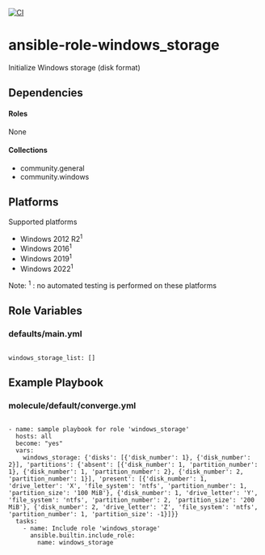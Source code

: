 [![CI](https://github.com/de-it-krachten/ansible-role-windows_storage/workflows/CI/badge.svg?event=push)](https://github.com/de-it-krachten/ansible-role-windows_storage/actions?query=workflow%3ACI)


# ansible-role-windows_storage

Initialize Windows storage (disk format)



## Dependencies

#### Roles
None

#### Collections
- community.general
- community.windows

## Platforms

Supported platforms

- Windows 2012 R2<sup>1</sup>
- Windows 2016<sup>1</sup>
- Windows 2019<sup>1</sup>
- Windows 2022<sup>1</sup>

Note:
<sup>1</sup> : no automated testing is performed on these platforms

## Role Variables
### defaults/main.yml
<pre><code>
windows_storage_list: []
</pre></code>




## Example Playbook
### molecule/default/converge.yml
<pre><code>
- name: sample playbook for role 'windows_storage'
  hosts: all
  become: "yes"
  vars:
    windows_storage: {'disks': [{'disk_number': 1}, {'disk_number': 2}], 'partitions': {'absent': [{'disk_number': 1, 'partition_number': 1}, {'disk_number': 1, 'partition_number': 2}, {'disk_number': 2, 'partition_number': 1}], 'present': [{'disk_number': 1, 'drive_letter': 'X', 'file_system': 'ntfs', 'partition_number': 1, 'partition_size': '100 MiB'}, {'disk_number': 1, 'drive_letter': 'Y', 'file_system': 'ntfs', 'partition_number': 2, 'partition_size': '200 MiB'}, {'disk_number': 2, 'drive_letter': 'Z', 'file_system': 'ntfs', 'partition_number': 1, 'partition_size': -1}]}}
  tasks:
    - name: Include role 'windows_storage'
      ansible.builtin.include_role:
        name: windows_storage
</pre></code>

